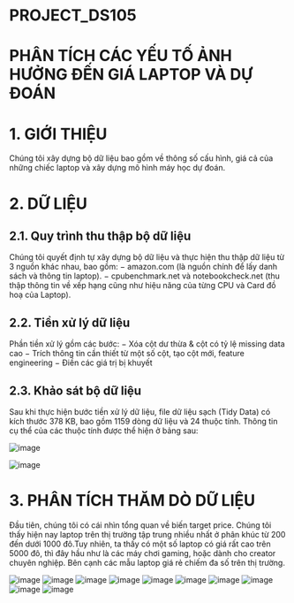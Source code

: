 # PROJECT_DS105
# PHÂN TÍCH CÁC YẾU TỐ ẢNH HƯỞNG ĐẾN  GIÁ LAPTOP VÀ DỰ ĐOÁN
# 1. GIỚI THIỆU 

  Chúng tôi xây dựng bộ dữ liệu bao gồm về thông số cấu hình, giá cả của những chiếc laptop và xây dựng mô hình máy học dự đoán.
  
# 2. DỮ LIỆU
## 2.1. Quy trình thu thập bộ dữ liệu

  Chúng tôi quyết định tự xây dựng bộ dữ liệu và thực hiện thu thập dữ liệu từ 3
nguồn khác nhau, bao gồm:
− amazon.com (là nguồn chính để lấy danh sách và thông tin laptop).
− cpubenchmark.net và notebookcheck.net (thu thập thông tin về xếp hạng
cũng như hiệu năng của từng CPU và Card đồ hoạ của Laptop).

## 2.2. Tiền xử lý dữ liệu

Phần tiền xử lý gồm các bước:
− Xóa cột dư thừa & cột có tỷ lệ missing data cao
− Trích thông tin cần thiết từ một số cột, tạo cột mới, feature engineering
− Điền các giá trị bị khuyết

## 2.3. Khảo sát bộ dữ liệu

Sau khi thực hiện bước tiền xử lý dữ liệu, file dữ liệu sạch (Tidy Data) có kích
thước 378 KB, bao gồm 1159 dòng dữ liệu và 24 thuộc tính. Thông tin cụ thể của các
thuộc tính được thể hiện ở bảng sau:

![image](https://github.com/CAPTAINCAT2002/PROJECT_DS105/assets/133556107/e3737525-49c0-4038-9863-99fd82027d38)

![image](https://github.com/CAPTAINCAT2002/PROJECT_DS105/assets/133556107/2e40c255-5304-4e7e-982c-a508e4d7551c)


# 3. PHÂN TÍCH THĂM DÒ DỮ LIỆU

Đầu tiên, chúng tôi có cái nhìn tổng quan về biến target price. Chúng tôi thấy hiện
nay laptop trên thị trường tập trung nhiều nhất ở phân khúc từ 200 đến dưới 1000 đô.Tuy nhiên, ta thấy có một số laptop có giá rất cao trên 5000 đô, thì đây hầu như là các máy chơi gaming, hoặc dành cho creator chuyên nghiệp. Bên cạnh các mẫu laptop giá rẻ chiếm đa số trên thị trường. 

![image](https://github.com/CAPTAINCAT2002/PROJECT_DS105/assets/133556107/0752d803-234f-405f-8038-3f809f7fee10)
![image](https://github.com/CAPTAINCAT2002/PROJECT_DS105/assets/133556107/2ae6d8a5-194f-4626-8420-4d449d9ac7f2)
![image](https://github.com/CAPTAINCAT2002/PROJECT_DS105/assets/133556107/fa37222b-5258-4594-a196-9052bfa2f4c3)
![image](https://github.com/CAPTAINCAT2002/PROJECT_DS105/assets/133556107/e13d6faa-ef7a-41a4-b512-122b7794d085)
![image](https://github.com/CAPTAINCAT2002/PROJECT_DS105/assets/133556107/d45e8f69-f422-4439-b43e-68e14cf0fdce)
![image](https://github.com/CAPTAINCAT2002/PROJECT_DS105/assets/133556107/4877b97c-04d9-4c30-98a9-ff3ba9778d7b)
![image](https://github.com/CAPTAINCAT2002/PROJECT_DS105/assets/133556107/8c452602-9e24-40ae-8cf5-bd1b530b112b)
![image](https://github.com/CAPTAINCAT2002/PROJECT_DS105/assets/133556107/5677649c-c76c-4d47-92d9-e276d8792712)
![image](https://github.com/CAPTAINCAT2002/PROJECT_DS105/assets/133556107/202f9e14-0625-4a89-a3aa-2f32fb03eaea)
![image](https://github.com/CAPTAINCAT2002/PROJECT_DS105/assets/133556107/f95ee091-e8e0-435f-b4c7-be363d5c9635)










